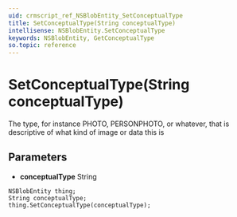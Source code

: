 ```yaml
---
uid: crmscript_ref_NSBlobEntity_SetConceptualType
title: SetConceptualType(String conceptualType)
intellisense: NSBlobEntity.SetConceptualType
keywords: NSBlobEntity, GetConceptualType
so.topic: reference
---
```


# SetConceptualType(String conceptualType)

The type, for instance PHOTO, PERSONPHOTO, or whatever, that is descriptive of what kind of image or data this is

## Parameters

* **conceptualType** String

```crmscript
NSBlobEntity thing;
String conceptualType;
thing.SetConceptualType(conceptualType);
```

